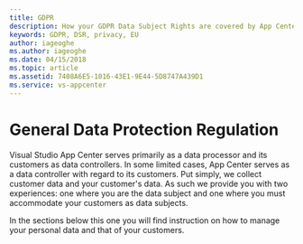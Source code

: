 ```yaml
---
title: GDPR 
description: How your GDPR Data Subject Rights are covered by App Center. 
keywords: GDPR, DSR, privacy, EU
author: iageoghe
ms.author: iageoghe
ms.date: 04/15/2018 
ms.topic: article 
ms.assetid: 7408A6E5-1016-43E1-9E44-5D8747A439D1
ms.service: vs-appcenter
---
```


# General Data Protection Regulation

Visual Studio App Center serves primarily as a data processor and its customers as data controllers. In some limited cases, App Center serves as a data controller with regard to its customers. Put simply, we collect customer data and your customer's data. As such we provide you with two experiences: one where you are the data subject and one where you must accommodate your customers as data subjects. 

In the sections below this one you will find instruction on how to manage your personal data and that of your customers. 
